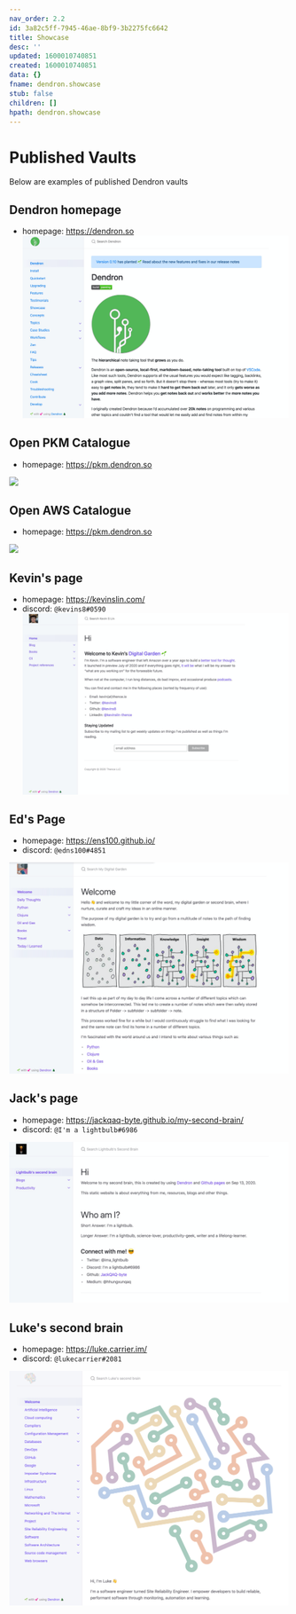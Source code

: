 ```yaml
---
nav_order: 2.2
id: 3a82c5ff-7945-46ae-8bf9-3b2275fc6642
title: Showcase
desc: ''
updated: 1600010740851
created: 1600010740851
data: {}
fname: dendron.showcase
stub: false
children: []
hpath: dendron.showcase
---
```

# Published Vaults

Below are examples of published Dendron vaults

## Dendron homepage

- homepage: <https://dendron.so>
  ![](/assets/images/2020-09-13-09-05-45.png)

## Open PKM Catalogue

- homepage: <https://pkm.dendron.so>

![](https://foundation-prod-assetspublic53c57cce-8cpvgjldwysl.s3-us-west-2.amazonaws.com/assets/images/showcase.pkm.jpg)

## Open AWS Catalogue

- homepage: <https://pkm.dendron.so>

![](https://foundation-prod-assetspublic53c57cce-8cpvgjldwysl.s3-us-west-2.amazonaws.com/assets/images/showcase.aws.jpg)

## Kevin's page

- homepage: <https://kevinslin.com/>
- discord: `@kevins8#0590`
  ![](/assets/images/2020-09-13-08-45-00.png)

## Ed's Page

- homepage: <https://ens100.github.io/>
- discord: `@edns100#4851`

![](/assets/images/2020-09-13-09-04-36.png)

## Jack's page

- homepage: <https://jackqaq-byte.github.io/my-second-brain/>
- discord: `@I'm a lightbulb#6986`

![](/assets/images/2020-09-13-09-01-48.png)

## Luke's second brain

- homepage: <https://luke.carrier.im/>
- discord: `@lukecarrier#2081`

![](/assets/images/2020-09-27-20-50-54.png)
